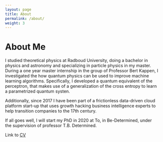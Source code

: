 ```yaml
---
layout: page
title: About
permalink: /about/
weight: 3
---
```


# **About Me**

I studied theoretical physics at Radboud University, doing a bachelor in physics and astronomy and specializing in 
particle physics in my master. During a one year master internship in the group of Professor Bert Kappen,
I investigated the how quantum physics can be used to improve machine learning algorithms. Specifically, I developed a 
quantum equivalent of the perceptron, that makes use of a generalization of the cross entropy to learn a parametrized quantum
systen.

Additionally, since 2017 I have been part of a frictionless data-driven cloud platform start-up that uses
growth hacking business intelligence experts to help transition companies to the 17th century. 



If all goes well, I will start my PhD in 2020 at To, in Be-Determined, under the supervision of professor T.B. Determined.

Link to [CV](/assets/pdf/cv_rwiersema.pdf)